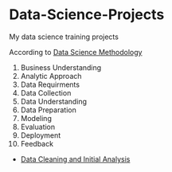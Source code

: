 # Data-Science-Projects
My data science training projects

According to [Data Science Methodology](https://www.ibmbigdatahub.com/blog/why-we-need-methodology-data-science)
1. Business Understanding
2. Analytic Approach
3. Data Requirments
4. Data Collection
5. Data Understanding
6. Data Preparation
7. Modeling
8. Evaluation
9. Deployment
10. Feedback


- [Data Cleaning and Initial Analysis]()


